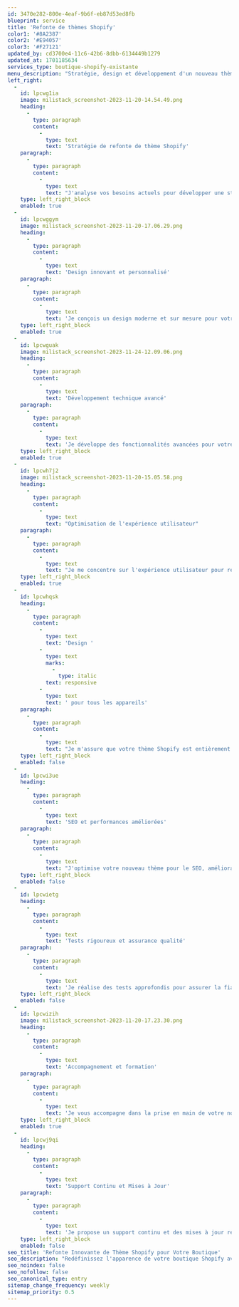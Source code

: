 ```yaml
---
id: 3470e282-800e-4eaf-9b6f-eb87d53ed8fb
blueprint: service
title: 'Refonte de thèmes Shopify'
color1: '#8A2387'
color2: '#E94057'
color3: '#F27121'
updated_by: cd3700e4-11c6-42b6-8dbb-6134449b1279
updated_at: 1701185634
services_type: boutique-shopify-existante
menu_description: "Stratégie, design et développement d'un nouveau thème Shopify."
left_right:
  -
    id: lpcwg1ia
    image: milistack_screenshot-2023-11-20-14.54.49.png
    heading:
      -
        type: paragraph
        content:
          -
            type: text
            text: 'Stratégie de refonte de thème Shopify'
    paragraph:
      -
        type: paragraph
        content:
          -
            type: text
            text: "J'analyse vos besoins actuels pour développer une stratégie de refonte efficace de votre thème Shopify."
    type: left_right_block
    enabled: true
  -
    id: lpcwggym
    image: milistack_screenshot-2023-11-20-17.06.29.png
    heading:
      -
        type: paragraph
        content:
          -
            type: text
            text: 'Design innovant et personnalisé'
    paragraph:
      -
        type: paragraph
        content:
          -
            type: text
            text: 'Je conçois un design moderne et sur mesure pour votre thème Shopify, en symbiose avec votre image de marque.'
    type: left_right_block
    enabled: true
  -
    id: lpcwguak
    image: milistack_screenshot-2023-11-24-12.09.06.png
    heading:
      -
        type: paragraph
        content:
          -
            type: text
            text: 'Développement technique avancé'
    paragraph:
      -
        type: paragraph
        content:
          -
            type: text
            text: 'Je développe des fonctionnalités avancées pour votre nouveau thème Shopify, garantissant performance et réactivité.'
    type: left_right_block
    enabled: true
  -
    id: lpcwh7j2
    image: milistack_screenshot-2023-11-20-15.05.58.png
    heading:
      -
        type: paragraph
        content:
          -
            type: text
            text: "Optimisation de l'expérience utilisateur"
    paragraph:
      -
        type: paragraph
        content:
          -
            type: text
            text: "Je me concentre sur l'expérience utilisateur pour rendre votre boutique Shopify plus intuitive et attrayante."
    type: left_right_block
    enabled: true
  -
    id: lpcwhqsk
    heading:
      -
        type: paragraph
        content:
          -
            type: text
            text: 'Design '
          -
            type: text
            marks:
              -
                type: italic
            text: responsive
          -
            type: text
            text: ' pour tous les appareils'
    paragraph:
      -
        type: paragraph
        content:
          -
            type: text
            text: "Je m'assure que votre thème Shopify est entièrement réactif, offrant une expérience parfaite sur tous les appareils."
    type: left_right_block
    enabled: false
  -
    id: lpcwi3ue
    heading:
      -
        type: paragraph
        content:
          -
            type: text
            text: 'SEO et performances améliorées'
    paragraph:
      -
        type: paragraph
        content:
          -
            type: text
            text: "J'optimise votre nouveau thème pour le SEO, améliorant ainsi la visibilité et les performances de votre boutique."
    type: left_right_block
    enabled: false
  -
    id: lpcwietg
    heading:
      -
        type: paragraph
        content:
          -
            type: text
            text: 'Tests rigoureux et assurance qualité'
    paragraph:
      -
        type: paragraph
        content:
          -
            type: text
            text: 'Je réalise des tests approfondis pour assurer la fiabilité et la qualité supérieure de votre thème refondu.'
    type: left_right_block
    enabled: false
  -
    id: lpcwizih
    image: milistack_screenshot-2023-11-20-17.23.30.png
    heading:
      -
        type: paragraph
        content:
          -
            type: text
            text: 'Accompagnement et formation'
    paragraph:
      -
        type: paragraph
        content:
          -
            type: text
            text: 'Je vous accompagne dans la prise en main de votre nouveau thème et offre une formation pour sa gestion optimale.'
    type: left_right_block
    enabled: true
  -
    id: lpcwj9qi
    heading:
      -
        type: paragraph
        content:
          -
            type: text
            text: 'Support Continu et Mises à Jour'
    paragraph:
      -
        type: paragraph
        content:
          -
            type: text
            text: 'Je propose un support continu et des mises à jour régulières pour maintenir la performance de votre thème Shopify.'
    type: left_right_block
    enabled: false
seo_title: 'Refonte Innovante de Thème Shopify pour Votre Boutique'
seo_description: "Redéfinissez l'apparence de votre boutique Shopify avec notre service de refonte de thème. Nos solutions créatives et techniques donnent vie à votre vision eCommerce."
seo_noindex: false
seo_nofollow: false
seo_canonical_type: entry
sitemap_change_frequency: weekly
sitemap_priority: 0.5
---
```

